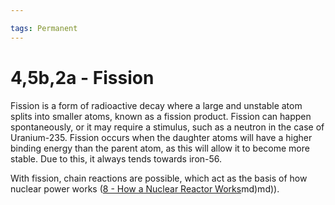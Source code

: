 ```yaml
---

tags: Permanent 
---
```


# 4,5b,2a - Fission

Fission is a form of radioactive decay where a large and unstable atom splits into smaller atoms, known as a fission product. Fission can happen spontaneously, or it may require a stimulus, such as a neutron in the case of Uranium-235. Fission occurs when the daughter atoms will have a higher binding energy than the parent atom, as this will allow it to become more stable. Due to this, it always tends towards iron-56.

With fission, chain reactions are possible, which act as the basis of how nuclear power works ([8 - How a Nuclear Reactor Works](8%20-%20How%20a%20Nuclear%20Reactor%20Works.md)md)md)).